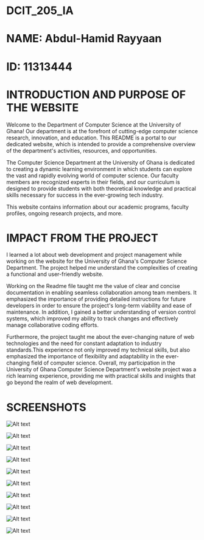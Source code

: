 # DCIT_205_IA
# NAME: Abdul-Hamid Rayyaan

# ID: 11313444

#  INTRODUCTION AND PURPOSE OF THE WEBSITE

Welcome to the Department of Computer Science at the University of Ghana! Our department is at the forefront of cutting-edge computer science research, innovation, and education. This README is a portal to our dedicated website, which is intended to provide a comprehensive overview of the department's activities, resources, and opportunities.

The Computer Science Department at the University of Ghana is dedicated to creating a dynamic learning environment in which students can explore the vast and rapidly evolving world of computer science. Our faculty members are recognized experts in their fields, and our curriculum is designed to provide students with both theoretical knowledge and practical skills necessary for success in the ever-growing tech industry.

This website contains information about our academic programs, faculty profiles, ongoing research projects, and more.




# IMPACT FROM THE PROJECT


I learned a lot about web development and project management while working on the website for the University of Ghana's Computer Science Department. The project helped me understand the complexities of creating a functional and user-friendly website. 

Working on the Readme file taught me the value of clear and concise documentation in enabling seamless collaboration among team members. It emphasized the importance of providing detailed instructions for future developers in order to ensure the project's long-term viability and ease of maintenance. In addition, I gained a better understanding of version control systems, which improved my ability to track changes and effectively manage collaborative coding efforts.

Furthermore, the project taught me about the ever-changing nature of web technologies and the need for constant adaptation to industry standards.This experience not only improved my technical skills, but also emphasized the importance of flexibility and adaptability in the ever-changing field of computer science. Overall, my participation in the University of Ghana Computer Science Department's website project was a rich learning experience, providing me with practical skills and insights that go beyond the realm of web development.

# SCREENSHOTS

![Alt text](<screenshots/s1 home.png>)

![Alt text](<screenshots/s2 about.png>)

![Alt text](<screenshots/s3 courses.png>)

![Alt text](<screenshots/s4 academics.png>)

![Alt text](<screenshots/s5 campus.png>)

![Alt text](<screenshots/s6 research.png>)

![Alt text](<screenshots/s7 new.png>)

![Alt text](<screenshots/s8 events.png>)

![Alt text](<screenshots/s9 contact.png>)

![Alt text](<screenshots/s10 calendar.png>)
